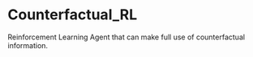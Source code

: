 # Counterfactual_RL
Reinforcement Learning Agent that can make full use of counterfactual information.

